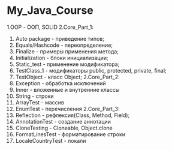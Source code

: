 # My_Java_Course
1.OOP - ООП, SOLID 
2.Core_Part_1:
1) Auto package - приведение типов;
2) Equals/Hashcode - переопределение;
3) Finalize - примеры применения метода;
4) Initialization - блоки инициализации;
5) Static_test - применение модификатора;
6) TestClass_1 - модификаторы public, protected, private, final;
7) TestObject - класс Object;
2.Core_Part_2:
8) Exception - обработка исключений
9) Inner - вложенные и внутренние классы
10) String - строки
11) ArrayTest - массив
12) EnumTest - перечисления 
2.Core_Part_3:
13) Reflection - рефлексия(Class, Method, Field);
14) AnnotationTest - создание аннотации
15) CloneTesting - Cloneable, Object.clone
16) FormatLinesTest - форматирование строки
17) LocaleCountryTest - локали